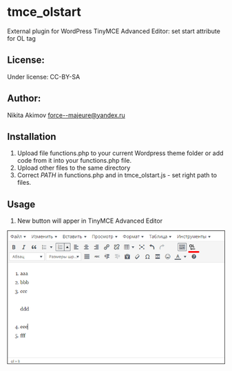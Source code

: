 # tmce_olstart
External plugin for WordPress TinyMCE Advanced Editor: set start attribute for OL tag

License:
---
Under license: CC-BY-SA

Author:
---
Nikita Akimov
force--majeure@yandex.ru

Installation
---
1. Upload file functions.php to your current Wordpress theme folder or add code from it into your functions.php file.
2. Upload other files to the same directory
3. Correct _PATH_ in functions.php and in tmce_olstart.js - set right path to files.

Usage
---
1. New button will apper in TinyMCE Advanced Editor
<img src='https://github.com/Korchy/tmce_olstart/blob/master/screenshot.jpg?raw=true' border=1>
